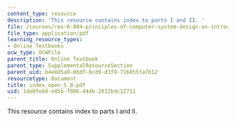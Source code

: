 ```yaml
---
content_type: resource
description: 'This resource contains index to parts I and II. '
file: /courses/res-6-004-principles-of-computer-system-design-an-introduction-spring-2009/1de0fe84e05bf886444b2012bdc12711_index_open_5_0.pdf
file_type: application/pdf
learning_resource_types:
- Online Textbooks
ocw_type: OCWFile
parent_title: Online Textbook
parent_type: SupplementalResourceSection
parent_uid: b4e8d5a9-0bdf-6cd9-d3f9-716855fa7b12
resourcetype: Document
title: index_open_5_0.pdf
uid: 1de0fe84-e05b-f886-444b-2012bdc12711
---
```

This resource contains index to parts I and II. 

